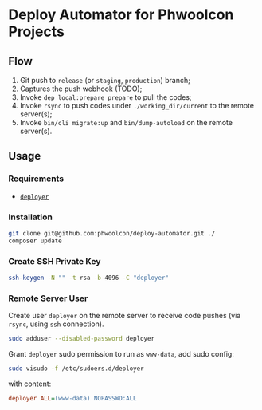 # Deploy Automator for Phwoolcon Projects

## Flow
1. Git push to `release` (or `staging`, `production`) branch;
1. Captures the push webhook (TODO);
1. Invoke `dep local:prepare prepare` to pull the codes;
1. Invoke `rsync` to push codes under `./working_dir/current` to the remote server(s);
1. Invoke `bin/cli migrate:up` and `bin/dump-autoload` on the remote server(s).

## Usage

### Requirements
* [`deployer`](https://github.com/deployphp/deployer)

### Installation
```bash
git clone git@github.com:phwoolcon/deploy-automator.git ./
composer update
```

### Create SSH Private Key
```bash
ssh-keygen -N "" -t rsa -b 4096 -C "deployer"
```

### Remote Server User
Create user `deployer` on the remote server to receive code pushes (via `rsync`, using `ssh` connection).

```bash
sudo adduser --disabled-password deployer
```
Grant `deployer` sudo permission to run as `www-data`, add sudo config:
```bash
sudo visudo -f /etc/sudoers.d/deployer
```
with content:
```ini
deployer ALL=(www-data) NOPASSWD:ALL
```
